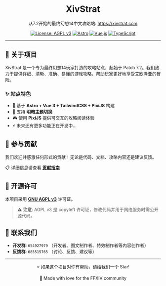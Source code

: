 <div align="center">
  <h1>XivStrat</h1>
  <p>从7.2开始的最终幻想14中文攻略站: <a href="https://xivstrat.com">https://xivstrat.com</a></p>

[![License: AGPL v3](https://img.shields.io/badge/License-AGPL%20v3-blue.svg)](https://www.gnu.org/licenses/agpl-3.0)
[![Astro](https://img.shields.io/badge/Astro-FF5D01?logo=astro&logoColor=white)](https://astro.build)
[![Vue.js](https://img.shields.io/badge/Vue.js-4FC08D?logo=vue.js&logoColor=white)](https://vuejs.org/)
[![TypeScript](https://img.shields.io/badge/TypeScript-007ACC?logo=typescript&logoColor=white)](https://www.typescriptlang.org/)

</div>

---

## 📖 关于项目

XivStrat 是一个专为最终幻想14玩家打造的攻略站点，起始于 Patch 7.2。我们致力于提供详细、清晰、准确、易懂的游戏攻略，帮助玩家更好地享受艾欧泽亚的冒险。

### ✨ 站点特色

- 🚀 基于 **Astro + Vue 3 + TailwindCSS + PixiJS** 构建
- 🌙 支持 **明暗主题切换**
- 🎮 使用 **PixiJS** 提供可交互的攻略阅读体验
- ⚡ 未来还有更多功能正在开发中...

## 🤝 参与贡献

我们欢迎并感激任何形式的贡献！无论是代码、文档、攻略内容还是建议反馈。

📋 详细信息请查看 **[贡献指南](CONTRIBUTING.md)**

## 📄 开源许可

本项目采用 [**GNU AGPL v3**](LICENSE.txt) 许可证。

> ⚠️ **注意**: AGPL v3 是 copyleft 许可证，修改代码并用于网络服务时需公开源代码。

## 💬 联系我们

- **开发群**: `654927979` （开发者、图文制作者、特效制作者等内容创作者）
- **反馈群**: `685515765` （讨论、反馈、建议等）

---

<div align="center">
  <p>⭐ 如果这个项目对你有帮助，请给我们一个 Star!</p>
  <p>💖 Made with love for the FFXIV community</p>
</div>
